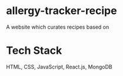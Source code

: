 # allergy-tracker-recipe
A website which curates recipes based on 

# Tech Stack
HTML, CSS, JavaScript, React.js, MongoDB